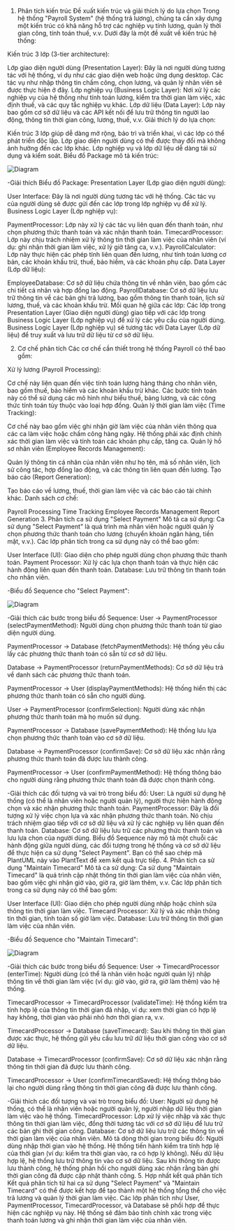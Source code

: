 1. Phân tích kiến trúc
Đề xuất kiến trúc và giải thích lý do lựa chọn
Trong hệ thống "Payroll System" (hệ thống trả lương), chúng ta cần xây dựng một kiến trúc có khả năng hỗ trợ các nghiệp vụ tính lương, quản lý thời gian công, tính toán thuế, v.v. Dưới đây là một đề xuất về kiến trúc hệ thống:

Kiến trúc 3 lớp (3-tier architecture):

Lớp giao diện người dùng (Presentation Layer): Đây là nơi người dùng tương tác với hệ thống, ví dụ như các giao diện web hoặc ứng dụng desktop. Các tác vụ như nhập thông tin chấm công, chọn lương, và quản lý nhân viên sẽ được thực hiện ở đây.
Lớp nghiệp vụ (Business Logic Layer): Nơi xử lý các nghiệp vụ của hệ thống như tính toán lương, kiểm tra thời gian làm việc, xác định thuế, và các quy tắc nghiệp vụ khác.
Lớp dữ liệu (Data Layer): Lớp này bao gồm cơ sở dữ liệu và các API kết nối để lưu trữ thông tin người lao động, thông tin thời gian công, lương, thuế, v.v.
Giải thích lý do lựa chọn:

Kiến trúc 3 lớp giúp dễ dàng mở rộng, bảo trì và triển khai, vì các lớp có thể phát triển độc lập.
Lớp giao diện người dùng có thể được thay đổi mà không ảnh hưởng đến các lớp khác.
Lớp nghiệp vụ và lớp dữ liệu dễ dàng tái sử dụng và kiểm soát.
Biểu đồ Package mô tả kiến trúc:

![Diagram](https://www.planttext.com/api/plantuml/png/T94x3eCm44Hxds95pnKYb4yHYO8YgIAAZTaW56EZjIbGb9Ebo95oXO0YXOzDEtupdj5-Nk_4EcJNraeqAEzO4aGPaoNjq5L6GueTSGGF0N0vMs8uQaTyGqcvU8hHj6rjfSbQI4rPoPajmwxkyp8siWSCvuDugcgIoCLSxL4sIkrGoLQX6zJf9tjqE8i-r8qo7T7mS4LBqv1HwoEMtI6EDw5cOIvGrlV-8vSB0lPrrjT-hBzq5VNs9wIBuS9V0000__y30000)

-Giải thích Biểu đồ Package:
Presentation Layer (Lớp giao diện người dùng):

User Interface: Đây là nơi người dùng tương tác với hệ thống. Các tác vụ của người dùng sẽ được gửi đến các lớp trong lớp nghiệp vụ để xử lý.
Business Logic Layer (Lớp nghiệp vụ):

PaymentProcessor: Lớp này xử lý các tác vụ liên quan đến thanh toán, như chọn phương thức thanh toán và xác nhận thanh toán.
TimecardProcessor: Lớp này chịu trách nhiệm xử lý thông tin thời gian làm việc của nhân viên (ví dụ: ghi nhận thời gian làm việc, xử lý giờ tăng ca, v.v.).
PayrollCalculator: Lớp này thực hiện các phép tính liên quan đến lương, như tính toán lương cơ bản, các khoản khấu trừ, thuế, bảo hiểm, và các khoản phụ cấp.
Data Layer (Lớp dữ liệu):

EmployeeDatabase: Cơ sở dữ liệu chứa thông tin về nhân viên, bao gồm các chi tiết cá nhân và hợp đồng lao động.
PayrollDatabase: Cơ sở dữ liệu lưu trữ thông tin về các bản ghi trả lương, bao gồm thông tin thanh toán, lịch sử lương, thuế, và các khoản khấu trừ.
Mối quan hệ giữa các lớp:
Các lớp trong Presentation Layer (Giao diện người dùng) giao tiếp với các lớp trong Business Logic Layer (Lớp nghiệp vụ) để xử lý các yêu cầu của người dùng.
Business Logic Layer (Lớp nghiệp vụ) sẽ tương tác với Data Layer (Lớp dữ liệu) để truy xuất và lưu trữ dữ liệu từ cơ sở dữ liệu.

2. Cơ chế phân tích
Các cơ chế cần thiết trong hệ thống Payroll có thể bao gồm:

Xử lý lương (Payroll Processing):

Cơ chế này liên quan đến việc tính toán lương hàng tháng cho nhân viên, bao gồm thuế, bảo hiểm và các khoản khấu trừ khác.
Các bước tính toán này có thể sử dụng các mô hình như biểu thuế, bảng lương, và các công thức tính toán tùy thuộc vào loại hợp đồng.
Quản lý thời gian làm việc (Time Tracking):

Cơ chế này bao gồm việc ghi nhận giờ làm việc của nhân viên thông qua các ca làm việc hoặc chấm công hàng ngày. Hệ thống phải xác định chính xác thời gian làm việc và tính toán các khoản phụ cấp, tăng ca.
Quản lý hồ sơ nhân viên (Employee Records Management):

Quản lý thông tin cá nhân của nhân viên như họ tên, mã số nhân viên, lịch sử công tác, hợp đồng lao động, và các thông tin liên quan đến lương.
Tạo báo cáo (Report Generation):

Tạo báo cáo về lương, thuế, thời gian làm việc và các báo cáo tài chính khác.
Danh sách cơ chế:

Payroll Processing
Time Tracking
Employee Records Management
Report Generation
3. Phân tích ca sử dụng "Select Payment"
Mô tả ca sử dụng:
Ca sử dụng "Select Payment" là quá trình mà nhân viên hoặc người quản lý chọn phương thức thanh toán cho lương (chuyển khoản ngân hàng, tiền mặt, v.v.). Các lớp phân tích trong ca sử dụng này có thể bao gồm:

User Interface (UI): Giao diện cho phép người dùng chọn phương thức thanh toán.
Payment Processor: Xử lý các lựa chọn thanh toán và thực hiện các hành động liên quan đến thanh toán.
Database: Lưu trữ thông tin thanh toán cho nhân viên.


-Biểu đồ Sequence cho "Select Payment":

![Diagram](https://www.planttext.com/api/plantuml/png/P9112eCm44NtEKLmPHUzW8iYuhOGA3t0D4une4d8Z0NFraMFr2iqMWMZs_alVzxa-_wKn11uw3i1cbsGTy8WV1mPRJnObfc2iKVBAZYDH2va4aWgbK8rC3o0S0xhIeYfHvul4PI59EnGyr9qHMvTavz4Z29GLn5u8kisoIa2CLeR0l8Gx87uLyox2jaOyXsC1oXrqSu-JUXliv9nDlTRFh4YU64glMCtWcjjVBBtMgBz-INQPlht7m000F__0m00)

-Giải thích các bước trong biểu đồ Sequence:
User -> PaymentProcessor (selectPaymentMethod): Người dùng chọn phương thức thanh toán từ giao diện người dùng.

PaymentProcessor -> Database (fetchPaymentMethods): Hệ thống yêu cầu lấy các phương thức thanh toán có sẵn từ cơ sở dữ liệu.

Database -> PaymentProcessor (returnPaymentMethods): Cơ sở dữ liệu trả về danh sách các phương thức thanh toán.

PaymentProcessor -> User (displayPaymentMethods): Hệ thống hiển thị các phương thức thanh toán có sẵn cho người dùng.

User -> PaymentProcessor (confirmSelection): Người dùng xác nhận phương thức thanh toán mà họ muốn sử dụng.

PaymentProcessor -> Database (savePaymentMethod): Hệ thống lưu lựa chọn phương thức thanh toán vào cơ sở dữ liệu.

Database -> PaymentProcessor (confirmSave): Cơ sở dữ liệu xác nhận rằng phương thức thanh toán đã được lưu thành công.

PaymentProcessor -> User (confirmPaymentMethod): Hệ thống thông báo cho người dùng rằng phương thức thanh toán đã được chọn thành công.

-Giải thích các đối tượng và vai trò trong biểu đồ:
User: Là người sử dụng hệ thống (có thể là nhân viên hoặc người quản lý), người thực hiện hành động chọn và xác nhận phương thức thanh toán.
PaymentProcessor: Đây là đối tượng xử lý việc chọn lựa và xác nhận phương thức thanh toán. Nó chịu trách nhiệm giao tiếp với cơ sở dữ liệu và xử lý các nghiệp vụ liên quan đến thanh toán.
Database: Cơ sở dữ liệu lưu trữ các phương thức thanh toán và lưu lựa chọn của người dùng.
Biểu đồ Sequence này mô tả một chuỗi các hành động giữa người dùng, các đối tượng trong hệ thống và cơ sở dữ liệu để thực hiện ca sử dụng "Select Payment". Bạn có thể sao chép mã PlantUML này vào PlantText để xem kết quả trực tiếp.
4. Phân tích ca sử dụng "Maintain Timecard"
Mô tả ca sử dụng:
Ca sử dụng "Maintain Timecard" là quá trình cập nhật thông tin thời gian làm việc của nhân viên, bao gồm việc ghi nhận giờ vào, giờ ra, giờ làm thêm, v.v. Các lớp phân tích trong ca sử dụng này có thể bao gồm:

User Interface (UI): Giao diện cho phép người dùng nhập hoặc chỉnh sửa thông tin thời gian làm việc.
Timecard Processor: Xử lý và xác nhận thông tin thời gian, tính toán số giờ làm việc.
Database: Lưu trữ thông tin thời gian làm việc của nhân viên.


-Biểu đồ Sequence cho "Maintain Timecard":

![Diagram](https://www.planttext.com/api/plantuml/png/R8z12i9034NtSuhGLLru0HTIIjqNh0U8Cn46sfcIIGkUpOL7yWfc2YCARhB8U_dyl1xF9WcoBDDeq4fak2HYC-lAMpzZ4AW6Fv55TZr7Iob5hW0J3FslrQ7W5HDji6kDoK6mFwe81w0Wn3ce5Xsd87pV6IM5hpXwXqB_bQvL9U5AfSgteh2as1XkdgUpcdMvtMfyK0d8YbEdeU3oxsy0003__mC0)

-Giải thích các bước trong biểu đồ Sequence:
User -> TimecardProcessor (enterTime): Người dùng (có thể là nhân viên hoặc người quản lý) nhập thông tin về thời gian làm việc (ví dụ: giờ vào, giờ ra, giờ làm thêm) vào hệ thống.

TimecardProcessor -> TimecardProcessor (validateTime): Hệ thống kiểm tra tính hợp lệ của thông tin thời gian đã nhập, ví dụ: xem thời gian có hợp lệ hay không, thời gian vào phải nhỏ hơn thời gian ra, v.v.

TimecardProcessor -> Database (saveTimecard): Sau khi thông tin thời gian được xác thực, hệ thống gửi yêu cầu lưu trữ dữ liệu thời gian công vào cơ sở dữ liệu.

Database -> TimecardProcessor (confirmSave): Cơ sở dữ liệu xác nhận rằng thông tin thời gian đã được lưu thành công.

TimecardProcessor -> User (confirmTimecardSaved): Hệ thống thông báo lại cho người dùng rằng thông tin thời gian công đã được lưu thành công.

-Giải thích các đối tượng và vai trò trong biểu đồ:
User: Người sử dụng hệ thống, có thể là nhân viên hoặc người quản lý, người nhập dữ liệu thời gian làm việc vào hệ thống.
TimecardProcessor: Lớp xử lý việc nhập và xác thực thông tin thời gian làm việc, đồng thời tương tác với cơ sở dữ liệu để lưu trữ các bản ghi thời gian công.
Database: Cơ sở dữ liệu lưu trữ các thông tin về thời gian làm việc của nhân viên.
Mô tả dòng thời gian trong biểu đồ:
Người dùng nhập thời gian vào hệ thống.
Hệ thống tiến hành kiểm tra tính hợp lệ của thời gian (ví dụ: kiểm tra thời gian vào, ra có hợp lý không).
Nếu dữ liệu hợp lệ, hệ thống lưu trữ thông tin vào cơ sở dữ liệu.
Sau khi thông tin được lưu thành công, hệ thống phản hồi cho người dùng xác nhận rằng bản ghi thời gian công đã được cập nhật thành công.
5. Hợp nhất kết quả phân tích
Kết quả phân tích từ hai ca sử dụng "Select Payment" và "Maintain Timecard" có thể được kết hợp để tạo thành một hệ thống tổng thể cho việc trả lương và quản lý thời gian làm việc. Các lớp phân tích như User, PaymentProcessor, TimecardProcessor, và Database sẽ phối hợp để thực hiện các nghiệp vụ này. Hệ thống sẽ đảm bảo tính chính xác trong việc thanh toán lương và ghi nhận thời gian làm việc của nhân viên.

